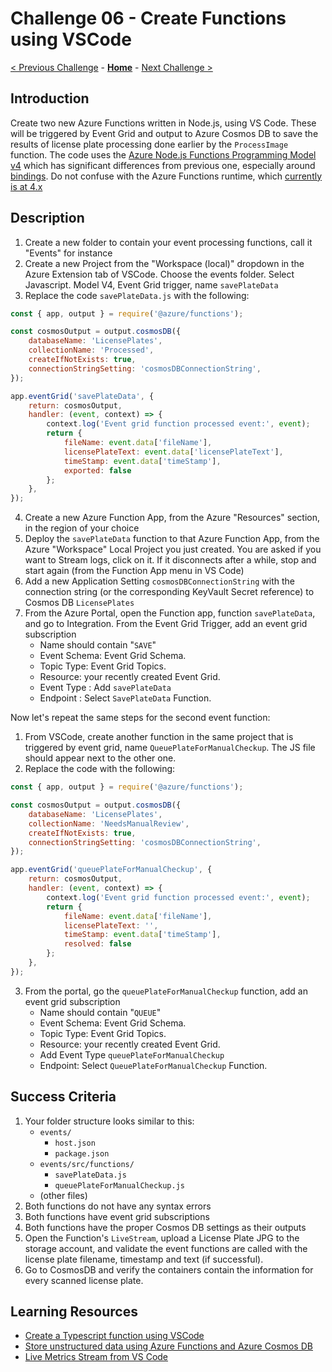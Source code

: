 # Challenge 06 - Create Functions using VSCode

[< Previous Challenge](./Challenge-05.md) - **[Home](../README.md)** - [Next Challenge >](./Challenge-07.md)

## Introduction

Create two new Azure Functions written in Node.js, using VS Code. These will be triggered by Event Grid and output to Azure Cosmos DB to save the results of license plate processing done earlier by the `ProcessImage` function.
The code uses the [Azure Node.js Functions Programming Model v4](https://techcommunity.microsoft.com/t5/apps-on-azure-blog/azure-functions-node-js-v4-programming-model-is-generally/ba-p/3929217) which has significant differences from previous one, especially around [bindings](https://learn.microsoft.com/en-us/azure/azure-functions/functions-node-upgrade-v4?tabs=v4). Do not confuse with the Azure Functions runtime, which [currently is at 4.x](https://learn.microsoft.com/en-us/azure/azure-functions/migrate-version-3-version-4?tabs=net8%2Cazure-cli%2Cwindows&pivots=programming-language-javascript)

## Description

1. Create a new folder to contain your event processing functions, call it "Events" for instance
2. Create a new Project from the "Workspace (local)" dropdown in the Azure Extension tab of VSCode. Choose the events folder. Select Javascript. Model V4, Event Grid trigger, name `savePlateData`
3. Replace the code `savePlateData.js` with the following:
```javascript
const { app, output } = require('@azure/functions'); 

const cosmosOutput = output.cosmosDB({ 
    databaseName: 'LicensePlates', 
    collectionName: 'Processed', 
    createIfNotExists: true, 
    connectionStringSetting: 'cosmosDBConnectionString', 
}); 

app.eventGrid('savePlateData', { 
    return: cosmosOutput, 
    handler: (event, context) => { 
        context.log('Event grid function processed event:', event); 
        return { 
            fileName: event.data['fileName'], 
            licensePlateText: event.data['licensePlateText'], 
            timeStamp: event.data['timeStamp'], 
            exported: false 
        }; 
    }, 
}); 
```
4. Create a new Azure Function App, from the Azure "Resources" section, in the region of your choice
5. Deploy the `savePlateData` function to that Azure Function App, from the Azure "Workspace" Local Project you just created. You are asked if you want to Stream logs, click on it. If it disconnects after a while, stop and start again (from the Function App menu in VS Code)
6. Add a new Application Setting `cosmosDBConnectionString` with the connection string (or the corresponding KeyVault Secret reference) to Cosmos DB `LicensePlates`
7. From the Azure Portal, open the Function app, function `savePlateData`, and go to Integration. From the Event Grid Trigger, add an event grid subscription
    * Name should contain &quot;`SAVE`&quot;
    * Event Schema: Event Grid Schema.
    * Topic Type: Event Grid Topics.
    * Resource: your recently created Event Grid.
    * Event Type : Add `savePlateData`
    * Endpoint : Select `SavePlateData` Function.

Now let's repeat the same steps for the second event function:
1. From VSCode, create another function in the same project that is triggered by event grid,  name `QueuePlateForManualCheckup`. The JS file should appear next to the other one.
2. Replace the code with the following:
```javascript
const { app, output } = require('@azure/functions'); 

const cosmosOutput = output.cosmosDB({ 
    databaseName: 'LicensePlates', 
    collectionName: 'NeedsManualReview', 
    createIfNotExists: true, 
    connectionStringSetting: 'cosmosDBConnectionString', 
}); 

app.eventGrid('queuePlateForManualCheckup', { 
    return: cosmosOutput, 
    handler: (event, context) => { 
        context.log('Event grid function processed event:', event); 
        return { 
            fileName: event.data['fileName'], 
            licensePlateText: '', 
            timeStamp: event.data['timeStamp'], 
            resolved: false 
        };
    },
});
```
3. From the portal, go the `queuePlateForManualCheckup` function, add an event grid subscription
    * Name should contain "`QUEUE`"
    * Event Schema: Event Grid Schema.
    * Topic Type: Event Grid Topics.
    * Resource: your recently created Event Grid.
    * Add Event Type `queuePlateForManualCheckup`
    * Endpoint: Select `QueuePlateForManualCheckup` Function.

## Success Criteria

1. Your folder structure looks similar to this:
    * `events/`
        * `host.json`
        * `package.json`
    * `events/src/functions/`
        * `savePlateData.js`
        * `queuePlateForManualCheckup.js`
    * (other files)
2. Both functions do not have any syntax errors
3. Both functions have event grid subscriptions
4. Both functions have the proper Cosmos DB settings as their outputs
5. Open the Function's `LiveStream`, upload a License Plate JPG to the storage account, and validate the event functions are called with the license plate filename, timestamp and text (if successful). 
6. Go to CosmosDB and verify the containers contain the information for every scanned license plate. 

## Learning Resources

- [Create a Typescript function using VSCode](https://learn.microsoft.com/en-us/azure/azure-functions/create-first-function-vs-code-typescript?pivots=nodejs-model-v4)
- [Store unstructured data using Azure Functions and Azure Cosmos DB](https://docs.microsoft.com/azure/azure-functions/functions-integrate-store-unstructured-data-cosmosdb)
- [Live Metrics Stream from VS Code](https://learn.microsoft.com/en-us/azure/azure-functions/streaming-logs?tabs=vs-code)
